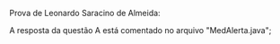 Prova de Leonardo Saracino de Almeida:

A resposta da questão A está comentado no arquivo "MedAlerta.java";
